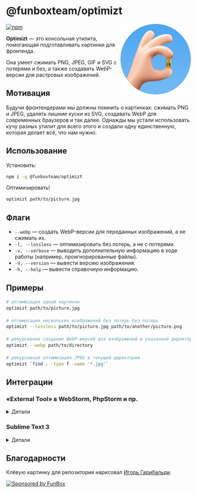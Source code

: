 # @funboxteam/optimizt

<img align="right" width="192" height="192"
     alt="Аватар Оптимизта: «OK» жест с картиной Моной Лизой между пальцами"
     src="./images/logo.png">

[![npm](https://img.shields.io/npm/v/@funboxteam/optimizt.svg)](https://www.npmjs.com/package/@funboxteam/optimizt)

**Optimizt** — это консольная утилита, помогающая подготавливать картинки для фронтенда.

Она умеет сжимать PNG, JPEG, GIF и SVG с потерями и без, а также создавать WebP-версии для растровых изображений.

## Мотивация

Будучи фронтендерами мы должны помнить о картинках: сжимать PNG и JPEG, удалять лишние куски из SVG,
создавать WebP для современных браузеров и так далее. Однажды мы устали использовать кучу разных утилит для всего этого
и создали одну единственную, которая делает всё, что нам нужно.

## Использование

Установить:

```sh
npm i -g @funboxteam/optimizt
```

Оптимизировать!

```sh
optimizt path/to/picture.jpg
```

## Флаги

- `--webp` — создать WebP-версии для переданных изображений, а не сжимать их.
- `-l, --lossless` — оптимизировать без потерь, а не с потерями.
- `-v, --verbose` — выводить дополнительную информацию в ходе работы (например, проигнорированные файлы).
- `-V, --version` — вывести версию изображения.
- `-h, --help` — вывести справочную информацию.

## Примеры

```bash
# оптимизация одной картинки
optimizt path/to/picture.jpg

# оптимизация нескольких изображений без потерь без потерь
optimizt --lossless path/to/picture.jpg path/to/another/picture.png

# рекурсивное создание WebP-версий для изображений в указанной директории
optimizt --webp path/to/directory

# рекурсивная оптимизация JPEG в текущей директории
optimizt `find . -type f -name '*.jpg'`
```

## Интеграции

### «External Tool» в WebStorm, PhpStorm и пр.

<details>

<summary>Детали</summary>

#### Добавьте «External Tool»

Откройте _Preferences → Tools → External Tools_ и добавьте новый инструмент со следующими настройками:

- Program: путь до исполняемого файла (обычно просто `optimizt`)
- Arguments: необходимые вам, но не забудьте использовать `$FilePath$` чтобы передать Оптимизту путь до выбранной директории или файла
- Working Directory: `$ContentRoot$`
- Synchronize files after execution: ✔️

Остальные настройки на ваше усмотрение. Например:

![](images/ws_external-tools.png)

Как видно на скриншоте выше, вы можете добавить несколько «внешних инструментов» с разными настройками.

#### Как использовать

Вызовите контекстное меню на файле или директории и запустите необходимое:

<img src="images/ws_menu.png" width="55%">

#### Горячие клавиши

Добавить горячие клавиши для конкретного инструмента можно в _Preferences → Keymap → External Tools_:

![](images/ws_keymap.png)

</details>

### Sublime Text 3

<details>

<summary>Детали</summary>

Пути расположения пользовательских настроек:

- macOS: `~/Library/Application Support/Sublime Text 3/Packages/User`
- Linux: `~/.config/sublime-text-3/Packages/User`
- Windows: `%APPDATA%\Sublime Text 3\Packages\User`

#### Добавьте плагин

В директории настроек создайте файл `optimizt.py` со следующим содержимым:

```python
import os
import sublime
import sublime_plugin

optimizt = "~/.nodenv/shims/optimizt"

class OptimiztCommand(sublime_plugin.WindowCommand):
  def run(self, paths=[], options=""):
    if len(paths) < 1:
      return

    safe_paths = ["\"" + i + "\"" for i in paths]
    shell_cmd = optimizt + " " + options + " " + " ".join(safe_paths)
    cwd = os.path.dirname(paths[0])

    self.window.run_command("exec", {
      "shell_cmd": shell_cmd,
      "working_dir": cwd
    })
```

В переменной `optimizt` пропишите путь до исполняемого файла, который можно получить с помощью выполнения команды `command -v optimizt` в терминале.

#### Интегрируйте плагин в контекстное меню сайдбара

В директории настроек создайте файл `Side Bar.sublime-menu` со следующим содержимым:

```json
[
    {
        "caption": "Optimizt",
        "children": [
          {
              "caption": "Optimize Images",
              "command": "optimizt",
              "args": {
                "paths": [],
                "options": "--verbose"
              }
          },
          {
              "caption": "Optimize Images (lossless)",
              "command": "optimizt",
              "args": {
                "paths": [],
                "options": "--lossless --verbose"
              }
          },
          {
              "caption": "Create WebP",
              "command": "optimizt",
              "args": {
                "paths": [],
                "options": "--webp --verbose"
              }
          },
          {
              "caption": "Create WebP (lossless)",
              "command": "optimizt",
              "args": {
                "paths": [],
                "options": "--webp --lossless --verbose"
              }
          }
        ]
    }
]
```

#### Как использовать

Вызовите контекстное меню на файле или директории и запустите необходимое:

![](images/st_sidebar_menu.png)

</details>

## Благодарности

Клёвую картинку для репозитория нарисовал [Игорь Гарибальди](http://pandabanda.com/).

[![Sponsored by FunBox](https://funbox.ru/badges/sponsored_by_funbox_centered.svg)](https://funbox.ru)
